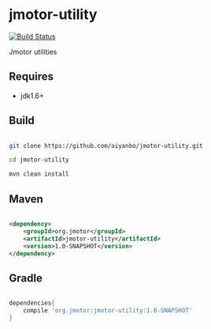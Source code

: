 jmotor-utility
==============

[![Build Status](https://travis-ci.org/aiyanbo/jmotor-utility.png?branch=master)](https://travis-ci.org/aiyanbo/jmotor-utility)

Jmotor utilities

Requires
--------

- jdk1.6+

Build
------

```sh

git clone https://github.com/aiyanbo/jmotor-utility.git

cd jmotor-utility

mvn clean install

```

Maven
------

```xml

<dependency>
    <groupId>org.jmotor</groupId>
    <artifactId>jmotor-utility</artifactId>
    <version>1.0-SNAPSHOT</version>
</dependency>

```

Gradle
------

```groovy

dependencies{
    compile 'org.jmotor:jmotor-utility:1.0-SNAPSHOT'
}

```
